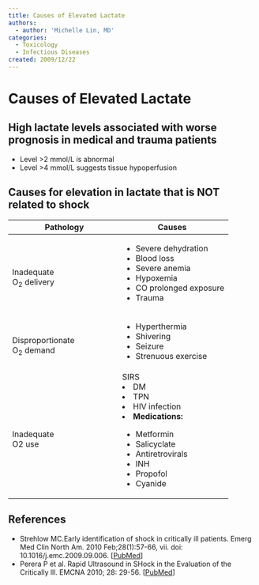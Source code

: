 ```yaml
---
title: Causes of Elevated Lactate
authors:
  - author: 'Michelle Lin, MD'
categories:
  - Toxicology
  - Infectious Diseases
created: 2009/12/22
---
```


# Causes of Elevated Lactate

## High lactate levels associated with worse prognosis in medical and trauma patients

- Level >2 mmol/L is abnormal
- Level >4 mmol/L suggests tissue hypoperfusion

## Causes for elevation in lactate that is NOT related to shock

<table>
<colgroup>
<col width="50%" />
<col width="50%" />
</colgroup>
<thead>
<tr class="header">
<th><strong> Pathology</strong></th>
<th><strong>Causes</strong> </th>
</tr>
</thead>
<tbody>
<tr class="odd">
<td><br />
Inadequate <br />
O<sub>2</sub> delivery</td>
<td><ul>
<li>Severe dehydration</li>
<li>Blood loss</li>
<li>Severe anemia</li>
<li>Hypoxemia</li>
<li>CO prolonged exposure</li>
<li>Trauma</li>
</ul></td>
</tr>
<tr class="even">
<td><br />
Disproportionate<br />
O<sub>2</sub> demand<br />
</td>
<td><ul>
<li>Hyperthermia</li>
<li>Shivering</li>
<li>Seizure</li>
<li>Strenuous exercise<br />
</li>
</ul></td>
</tr>
<tr class="odd">
<td><br />
Inadequate<br />
O2 use<br />
</td>
<td>SIRS<br />
<li>DM</li>
<li>TPN</li>
<li>HIV infection</li>
<li><b>Medications:</b></li>
<ul>
<li>Metformin</li>
<li>Salicyclate</li>
<li>Antiretrovirals</li>
<li>INH</li>
<li>Propofol</li>
<li>Cyanide</li>
</ul></td>
</tr>
</tbody>
</table>

## References

- Strehlow MC.Early identification of shock in critically ill patients. Emerg Med Clin North Am. 2010 Feb;28(1):57-66, vii. doi: 10.1016/j.emc.2009.09.006. [[PubMed](http://www.ncbi.nlm.nih.gov/pubmed/19945598)]
- Perera P et al. Rapid Ultrasound in SHock in the Evaluation of the Critically lll. EMCNA 2010; 28: 29-56. [[PubMed](http://www.ncbi.nlm.nih.gov/pubmed/19945597)]
